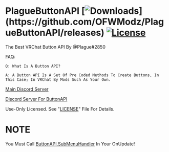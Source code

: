 # PlagueButtonAPI [![Downloads](https://img.shields.io/github/downloads/OFWModz/PlagueButtonAPI/total?color=magenta&label=Latest%20PlagueButtonAPIExample%20Downloads:)](https://github.com/OFWModz/PlagueButtonAPI/releases) [![License](https://img.shields.io/badge/License-Use%20Only-magenta.svg)](https://github.com/OFWModz/PlagueButtonAPI/blob/master/LICENSE)
The Best VRChat Button API By @Plague#2850

FAQ:
```
Q: What Is A Button API?

A: A Button API Is A Set Of Pre Coded Methods To Create Buttons, In This Case; In VRChat By Mods Such As Your Own.
```
[Main Discord Server](http://Krewella.co.uk/Discord)

[Discord Server For ButtonAPI](http://Krewella.co.uk/ButtonAPI)

Use-Only Licensed. See "[LICENSE](https://github.com/OFWModz/PlagueButtonAPI/blob/master/LICENSE)" File For Details.

# NOTE
You Must Call [ButtonAPI.SubMenuHandler](https://github.com/OFWModz/PlagueButtonAPI/blob/master/PlagueButtonAPI.cs#L859) In Your OnUpdate!
